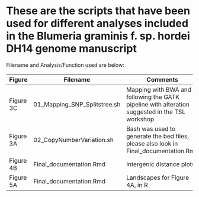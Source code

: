 # These are the scripts that have been used for different analyses included in the Blumeria graminis f. sp. hordei DH14 genome manuscript


Filename and Analysis/Function used are below:

Figure | Filename | Comments
------- | ------- | ------
Figure 3C | 01_Mapping_SNP_Splitstree.sh | Mapping with BWA and following the GATK pipeline with alteration suggested in the TSL workshop
Figure 3A | 02_CopyNumberVariation.sh | Bash was used to generate the bed files, please also look in Final_documentation.Rmd
Figure 4B | Final_documentation.Rmd | Intergenic distance plots
Figure 5A | Final_documentation.Rmd | Landscapes for Figure 4A, in R

